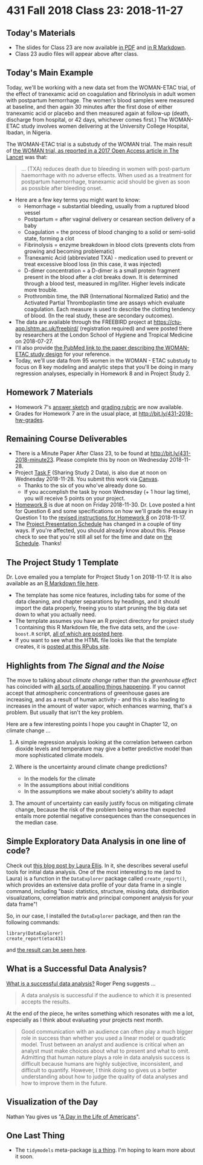 # 431 Fall 2018 Class 23: 2018-11-27

## Today's Materials

- The slides for Class 23 are now available [in PDF](https://github.com/THOMASELOVE/431-2018/blob/master/slides/class23/431_class-23-slides_2018.pdf) and [in R Markdown](https://github.com/THOMASELOVE/THOMASELOVE/431-2018/master/slides/class23/431_class-23-slides_2018.Rmd).
- Class 23 audio files will appear above after class.

## Today's Main Example

Today, we'll be working with a new data set from the WOMAN-ETAC trial, of the effect of tranexamic acid on coagulation and fibrinolysis in adult women with postpartum hemorrhage. The women's blood samples were measured at baseline, and then again 30 minutes after the first dose of either tranexamic acid or placebo and then measured again at follow-up (death, discharge from hospital, or 42 days, whichever comes first.) The WOMAN-ETAC study involves women delivering at the University College Hospital, Ibadan, in Nigeria.

The WOMAN-ETAC trial is a substudy of the WOMAN trial. The main result of [the WOMAN trial, as reported in a 2017 Open Access article in The Lancet](https://www.thelancet.com/journals/lancet/article/PIIS0140-6736(17)30638-4/fulltext) was that:

> ... (TXA) reduces death due to bleeding in women with post-partum haemorrhage with no adverse effects. When used as a treatment for postpartum haemorrhage, tranexamic acid should be given as soon as possible after bleeding onset.

- Here are a few key terms you might want to know:
    - Hemorrhage = substantial bleeding, usually from a ruptured blood vessel
    - Postpartum = after vaginal delivery or cesarean section delivery of a baby
    - Coagulation = the process of blood changing to a solid or semi-solid state, forming a clot
    - Fibrinolysis = enzyme breakdown in blood clots (prevents clots from growing and becoming problematic)
    - Tranexamic Acid (abbreviated TXA) - medication used to prevent or treat excessive blood loss (in this case, it was injected)
    - D-dimer concentration = a D-dimer is a small protein fragment present in the blood after a clot breaks down. It is determined through a blood test, measured in mg/liter. Higher levels indicate more trouble.
    - Prothrombin time, the INR (International Normalized Ratio) and the Activated Partial Thromboplastin time are assays which evaluate coagulation. Each measure is used to describe the clotting tendency of blood. (In the real study, these are secondary outcomes).
- The data are available through the FREEBIRD project at https://ctu-app.lshtm.ac.uk/freebird/ (registration required) and were posted there by researchers at the London School of Hygiene and Tropical Medicine on 2018-07-27.
- I'll also provide [the PubMed link to the paper describing the WOMAN-ETAC study design](https://www.ncbi.nlm.nih.gov/pubmed/28317031) for your reference.
- Today, we'll use data from 95 women in the WOMAN - ETAC substudy to focus on 8 key modeling and analytic steps that you'll be doing in many regression analyses, especially in Homework 8 and in Project Study 2.

## Homework 7 Materials

- Homework 7's [answer sketch](https://github.com/THOMASELOVE/431-2018/tree/master/homework/Homework7) and [grading rubric](https://github.com/THOMASELOVE/431-2018/tree/master/homework/Homework7) are now available.
- Grades for Homework 7 are in the usual place, at http://bit.ly/431-2018-hw-grades.

## Remaining Course Deliverables

- There is a Minute Paper After Class 23, to be found at http://bit.ly/431-2018-minute23. Please complete this by noon on Wednesday 2018-11-28.
- Project [Task F](https://thomaselove.github.io/431-2018-project/taskF.html) (Sharing Study 2 Data), is also due at noon on Wednesday 2018-11-28. You submit this work via [Canvas](https://canvas.case.edu/). 
    - Thanks to the six of you who've already done so. 
    - If you accomplish the task by noon Wednesday (+ 1 hour lag time), you will receive 5 points on your project.
- [Homework 8](https://github.com/THOMASELOVE/431-2018/tree/master/homework/Homework8) is due at noon on Friday 2018-11-30. Dr. Love posted a hint for Question 6 and some specifications on how we'll grade the essay in Question 1 to the [revised instructions for Homework 8](https://github.com/THOMASELOVE/431-2018/blob/master/homework/Homework8/431-2018-hw8.md) on 2018-11-17.
- The [Project Presentation Schedule](http://bit.ly/431-2018-project-schedule) has changed in a couple of tiny ways. If you're affected, you should already know about this. Please check to see that you're still all set for the time and date on [the Schedule](http://bit.ly/431-2018-project-schedule). Thanks!

## The Project Study 1 Template

Dr. Love emailed you a template for Project Study 1 on 2018-11-17. It is also available as an [R Markdown file here](https://github.com/THOMASELOVE/431-2018-project/blob/master/study1template/431-project-study1_template.Rmd). 

- The template has some nice features, including tabs for some of the data cleaning, and chapter separations by headings, and it should import the data properly, freeing you to start pruning the big data set down to what you actually need. 
- The template assumes you have an R project directory for project study 1 containing this R Markdown file, the five data sets, and the `Love-boost.R` script, [all of which are posted here](https://github.com/THOMASELOVE/431-2018-project/tree/master/study1template).
- If you want to see what the HTML file looks like that the template creates, it is [posted at this RPubs site](http://rpubs.com/TELOVE/Project-study1-template-431-2018).

## Highlights from *The Signal and the Noise*

The move to talking about *climate change* rather than *the greenhouse effect* has coincided with [all sorts of appalling things happening](https://twitter.com/existentialfish/status/1066711193170124800). If you cannot accept that atmospheric concentrations of greenhouse gases are increasing, and as a result of human activity - and this is also leading to increases in the amount of water vapor, which enhances warming, that's a problem. But usually that isn't the key problem. 

Here are a few interesting points I hope you caught in Chapter 12, on climate change ...

1. A simple regression analysis looking at the correlation between carbon dioxide levels and temperature may give a better predictive model than more sophisticated climate models.

2. Where is the uncertainty around climate change predictions?
    - In the models for the climate 
    - In the assumptions about initial conditions
    - In the assumptions we make about society's ability to adapt

3. The amount of uncertainty can easily justify focus on mitigating climate change, because the risk of the problem being worse than expected entails more potential negative consequences than the consequences in the median case.

## Simple Exploratory Data Analysis in one line of code?

Check out [this blog post by Laura Ellis](https://www.littlemissdata.com/blog/simple-eda). In it, she describes several useful tools for initial data analysis. One of the most interesting to me (and to Laura) is a function in the `DataExplorer` package called `create_report()`, which provides an extensive data profile of your data frame in a single command, including "basic statistics, structure, missing data, distribution visualizations, correlation matrix and principal component analysis for your data frame"!

So, in our case, I installed the `DataExplorer` package, and then ran the following commands:

```
library(DataExplorer)
create_report(etac431)
```

and [the result can be seen here](http://htmlpreview.github.io/?https://github.com/THOMASELOVE/431-2018/blob/master/slides/class23/431_2018_Data_Profile_Report_ETAC.html).

## What is a Successful Data Analysis?

[What is a successful data analysis?](https://simplystatistics.org/2018/04/17/what-is-a-successful-data-analysis/) Roger Peng suggests ...

> A data analysis is successful if the audience to which it is presented accepts the results.

At the end of the piece, he writes something which resonates with me a lot, especially as I think about evaluating your projects next month.

> Good communication with an audience can often play a much bigger role in success than whether you used a linear model or quadratic model. Trust between an analyst and audience is critical when an analyst must make choices about what to present and what to omit. Admitting that human nature plays a role in data analysis success is difficult because humans are highly subjective, inconsistent, and difficult to quantify. However, I think doing so gives us a better understanding about how to judge the quality of data analyses and how to improve them in the future.

## Visualization of the Day

Nathan Yau gives us "[A Day in the Life of Americans](https://flowingdata.com/2015/12/15/a-day-in-the-life-of-americans/)".

## One Last Thing

- The `tidymodels` meta-package [is a thing](https://github.com/tidymodels/tidymodels). I'm hoping to learn more about it soon.
